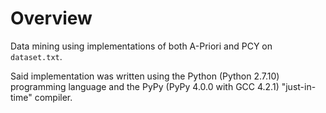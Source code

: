 # Overview

Data mining using implementations of both A-Priori and PCY on `dataset.txt`.

Said implementation was written using the Python (Python 2.7.10) programming language and the PyPy (PyPy 4.0.0 with GCC 4.2.1) "just-in-time" compiler.
